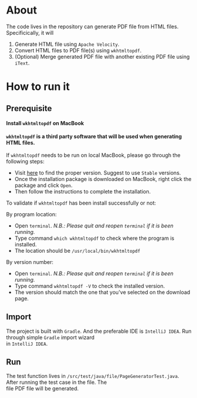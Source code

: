 # About 
The code lives in the repository can generate PDF file from HTML files.<br>
Specificically, it will
1. Generate HTML file using `Apache Velocity`.
2. Convert HTML files to PDF file(s) using `wkhtmltopdf`.
3. (Optional) Merge generated PDF file with another existing PDF file using `iText`.

# How to run it
## Prerequisite 
#### Install `wkhtmltopdf` on MacBook

**`wkhtmltopdf` is a third party software that will be used when generating HTML files.** <br><br>
If `wkhtmltopdf` needs to be run on local MacBook, please go through the following steps:

- Visit [here](https://wkhtmltopdf.org/downloads.html) to find the proper version. Suggest to use `Stable` versions.
- Once the installation package is downloaded on MacBook, right click the package and click `Open`.
- Then follow the instructions to complete the installation.


To validate if `wkhtmltopdf` has been install successfully or not:

By program location:
- Open `terminal`. *N.B.: Please quit and reopen `terminal` if it is been running.*
- Type command `which wkhtmltopdf` to check where the program is installed. 
- The location should be `/usr/local/bin/wkhtmltopdf`

By version number:
- Open `terminal`. *N.B.: Please quit and reopen `terminal` if it is been running.*
- Type command `wkhtmltopdf -V` to check the installed version. 
- The version should match the one that you've selected on the download page.


## Import 
The project is built with `Gradle`. And the preferable IDE is `IntelliJ IDEA`. Run through simple `Gradle` import wizard<br>
in `IntelliJ IDEA`. 

## Run
The test function lives in `/src/test/java/file/PageGeneratorTest.java`. After running the test case in the file. The <br>
file PDF file will be generated.

